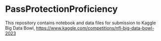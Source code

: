# PassProtectionProficiency
This repository contains notebook and data files for submission to  Kaggle Big Data Bowl, https://www.kaggle.com/competitions/nfl-big-data-bowl-2023
